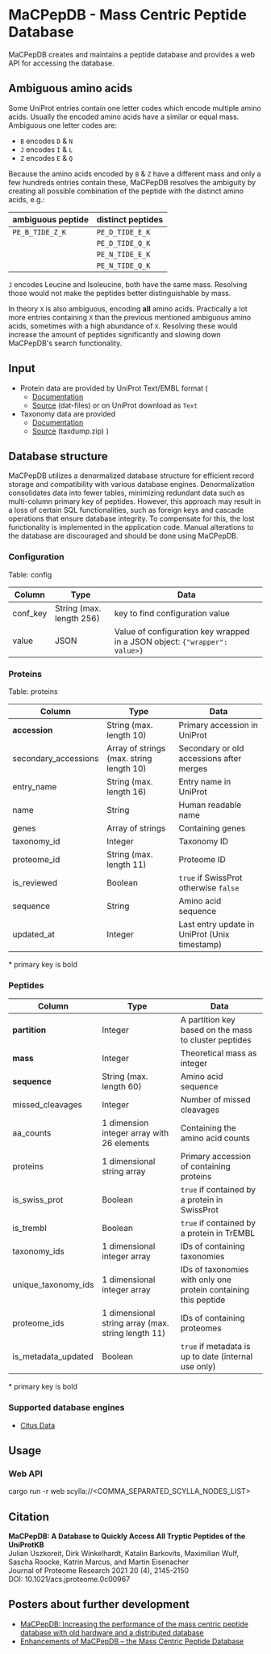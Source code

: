 # MaCPepDB - Mass Centric Peptide Database

MaCPepDB creates and maintains a peptide database and provides a web API for accessing the database.

## Ambiguous amino acids
Some UniProt entries contain one letter codes which encode multiple amino acids. Usually the encoded amino acids
have a similar or equal mass. Ambiguous one letter codes are:

* `B` encodes `D` & `N`
* `J` encodes `I` & `L`
* `Z` encodes `E` & `Q`

Because the amino acids encoded by `B` & `Z` have a different mass and only a few hundreds entries contain these, MaCPepDB resolves the ambiguity by creating all possible combination of the peptide with the distinct amino acids, e.g.:   

| ambiguous peptide | distinct peptides |
| --- | --- |
| `PE_B_TIDE_Z_K` | `PE_D_TIDE_E_K` |
|                 | `PE_D_TIDE_Q_K` |
|                 | `PE_N_TIDE_E_K` |
|                 | `PE_N_TIDE_Q_K` |

`J` encodes Leucine and Isoleucine, both have the same mass. Resolving those would not make the peptides better distinguishable by mass.

In theory `X` is also ambiguous, encoding **all** amino acids. Practically a lot more entries containing `X` than the previous mentioned ambiguous amino acids, sometimes with a high abundance of `X`. Resolving these would increase the amount of peptides significantly and slowing down MaCPepDB's search functionality.

## Input
* Protein data are provided by UniProt Text/EMBL format (
    * [Documentation](https://web.expasy.org/docs/userman.html)
    * [Source](https://ftp.expasy.org/databases/uniprot/) (dat-files) or on UniProt download as `Text`
* Taxonomy data are provided
    * [Documentation](https://ftp.ncbi.nih.gov/pub/taxonomy/taxdump_readme.txt)
    * [Source](https://ftp.ncbi.nih.gov/pub/taxonomy/) (taxdump.zip)
)

## Database structure
MaCPepDB utilizes a denormalized database structure for efficient record storage and compatibility with various database engines. Denormalization consolidates data into fewer tables, minimizing redundant data such as multi-column primary key of peptides. However, this approach may result in a loss of certain SQL functionalities, such as foreign keys and cascade operations that ensure database integrity. To compensate for this, the lost functionality is implemented in the application code. Manual alterations to the database are discouraged and should be done using MaCPepDB.

### Configuration
Table: config   

| Column | Type | Data |
| --- | --- | --- |
| conf_key | String (max. length 256) | key to find configuration value |
| value | JSON | Value of configuration key wrapped in a JSON object: `{"wrapper": value>}`

### Proteins
Table: proteins   

| Column | Type | Data |
| --- | --- | --- |
| **accession** | String (max. length 10) | Primary accession in UniProt |
| secondary_accessions | Array of strings (max. string length 10) | Secondary or old accessions after merges |
| entry_name | String (max. length 16) | Entry name in UniProt |
| name | String | Human readable name |
| genes | Array of strings | Containing genes |
| taxonomy_id | Integer | Taxonomy ID |
| proteome_id | String (max. length 11) |  Proteome ID |
| is_reviewed | Boolean | `true` if SwissProt otherwise `false` |
| sequence | String | Amino acid sequence |
| updated_at | Integer | Last entry update in UniProt (Unix timestamp) |

\* primary key is bold

### Peptides
| Column | Type | Data |
| --- | --- | --- |
| **partition** | Integer | A partition key based on the mass to cluster peptides |
| **mass** | Integer | Theoretical mass as integer |
| **sequence** | String (max. length 60) | Amino acid sequence |
| missed_cleavages | Integer | Number of missed cleavages |
| aa_counts | 1 dimension integer array with 26 elements |  Containing the amino acid counts  |
| proteins | 1 dimensional string array | Primary accession of containing proteins | 
| is_swiss_prot | Boolean | `true` if contained by a protein in SwissProt |
| is_trembl | Boolean | `true` if contained by a protein in TrEMBL |
| taxonomy_ids | 1 dimensional integer array | IDs of containing taxonomies |
| unique_taxonomy_ids | 1 dimensional integer array | IDs of taxonomies with only one protein containing this peptide |
| proteome_ids | 1 dimensional string array (max. string length 11) | IDs of containing proteomes |
| is_metadata_updated | Boolean | `true` if metadata is up to date (internal use only) |

\* primary key is bold

### Supported database engines
* [Citus Data](https://www.citusdata.com/)

## Usage

### Web API
cargo run -r web scylla://<COMMA_SEPARATED_SCYLLA_NODES_LIST> <IP> <PORT>

## Citation

**MaCPepDB: A Database to Quickly Access All Tryptic Peptides of the UniProtKB**   
Julian Uszkoreit, Dirk Winkelhardt, Katalin Barkovits, Maximilian Wulf, Sascha Roocke, Katrin Marcus, and Martin Eisenacher   
Journal of Proteome Research 2021 20 (4), 2145-2150    
DOI: 10.1021/acs.jproteome.0c00967 


## Posters about further development
* [MaCPepDB: Increasing the performance of the mass centric peptide database with old hardware and a distributed database](https://macpepdb.mpc.rub.de/api/documents/20220314-macpepdb__increasing-performance.pdf)
* [Enhancements of MaCPepDB – the Mass Centric Peptide Database](https://macpepdb.mpc.rub.de/api/documents/20220331-enhancement_of_macpepdb.pdf)
